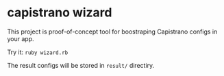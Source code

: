 # capistrano wizard

This project is proof-of-concept tool for boostraping Capistrano configs in your app.

Try it: `ruby wizard.rb`

The result configs will be stored in `result/` directiry.
